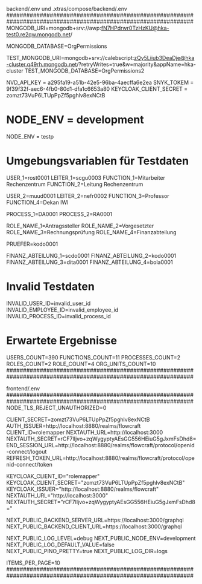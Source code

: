 
backend/.env und .xtras/compose/backend/.env
################################################################################################################
MONGODB_URI=mongodb+srv://awp:fN7HPdrwr0TzHzKU@hka-test0.re2qw.mongodb.net/

MONGODB_DATABASE=OrgPermissions

TEST_MONGODB_URI=mongodb+srv://calebscript:zQy5Liiub3DeaDje@hka-cluster.q49rh.mongodb.net/?retryWrites=true&w=majority&appName=hka-cluster
TEST_MONGODB_DATABASE=OrgPermissions2

NVD_API_KEY = a295fa19-a51b-42e5-96ba-4aecffa6e2ea
SNYK_TOKEM = 9f39f32f-aec6-4fb0-80d1-dfa1c6653a80
KEYCLOAK_CLIENT_SECRET = zomzt73VuP6LTUpPpZf5pghlv8exNCtB

# NODE_ENV = development
NODE_ENV = testp


# Umgebungsvariablen für Testdaten
USER_1=rost0001
LEITER_1=scgu0003
FUNCTION_1=Mitarbeiter Rechenzentrum
FUNCTION_2=Leitung Rechenzentrum

USER_2=muud0001
LEITER_2=nefr0002
FUNCTION_3=Professor
FUNCTION_4=Dekan IWI

PROCESS_1=DA0001
PROCESS_2=RA0001

ROLE_NAME_1=Antragssteller
ROLE_NAME_2=Vorgesetzter
ROLE_NAME_3=Rechnungsprüfung
ROLE_NAME_4=Finanzabteilung

PRUEFER=kodo0001

FINANZ_ABTEILUNG_1=scdo0001
FINANZ_ABTEILUNG_2=kodo0001
FINANZ_ABTEILUNG_3=dita0001
FINANZ_ABTEILUNG_4=bola0001


# Invalid Testdaten
INVALID_USER_ID=invalid_user_id
INVALID_EMPLOYEE_ID=invalid_employee_id
INVALID_PROCESS_ID=invalid_process_id

# Erwartete Ergebnisse
USERS_COUNT=390
FUNCTIONS_COUNT=11
PROCESSES_COUNT=2
ROLES_COUNT=2
ROLE_COUNT=4
ORG_UNITS_COUNT=10
################################################################################################################

frontend/.env
################################################################################################################
NODE_TLS_REJECT_UNAUTHORIZED=0

CLIENT_SECRET=zomzt73VuP6LTUpPpZf5pghlv8exNCtB
AUTH_ISSUER=http://localhost:8880/realms/flowcraft
CLIENT_ID=rolemapper
NEXTAUTH_URL=http://localhost:3000
NEXTAUTH_SECRET=rCF7lIjvo+zqWygyptyAEsGG556HEiuG5gJxmFsDhd8=
END_SESSION_URL=http://localhost:8880/realms/flowcraft/protocol/openid-connect/logout
REFRESH_TOKEN_URL=http://localhost:8880/realms/flowcraft/protocol/openid-connect/token


KEYCLOAK_CLIENT_ID="rolemapper"
KEYCLOAK_CLIENT_SECRET="zomzt73VuP6LTUpPpZf5pghlv8exNCtB"
KEYCLOAK_ISSUER="http://localhost:8880/realms/flowcraft"
NEXTAUTH_URL="http://localhost:3000"
NEXTAUTH_SECRET="rCF7lIjvo+zqWygyptyAEsGG556HEiuG5gJxmFsDhd8="

NEXT_PUBLIC_BACKEND_SERVER_URL=https://localhost:3000/graphql
NEXT_PUBLIC_BACKEND_CLIENT_URL=https://localhost:3000/graphql


NEXT_PUBLIC_LOG_LEVEL=debug
NEXT_PUBLIC_NODE_ENV=development
NEXT_PUBLIC_LOG_DEFAULT_VALUE=false
NEXT_PUBLIC_PINO_PRETTY=true
NEXT_PUBLIC_LOG_DIR=logs

ITEMS_PER_PAGE=10
################################################################################################################
